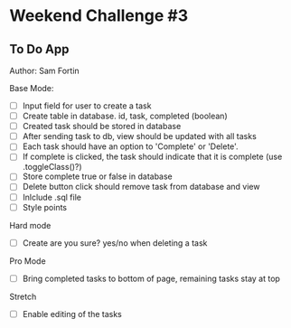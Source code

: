 # Weekend Challenge #3
## To Do App
Author: Sam Fortin

Base Mode:
- [ ] Input field for user to create a task
- [ ] Create table in database. id, task, completed (boolean)
- [ ] Created task should be stored in database
- [ ] After sending task to db, view should be updated with all tasks
- [ ] Each task should have an option to 'Complete' or 'Delete'.
- [ ] If complete is clicked, the task should indicate that it is complete (use .toggleClass()?)
- [ ] Store complete true or false in database
- [ ] Delete button click should remove task from database and view
- [ ] Inlclude .sql file
- [ ] Style points

Hard mode
- [ ] Create are you sure? yes/no when deleting a task

Pro Mode
- [ ] Bring completed tasks to bottom of page, remaining tasks stay at top

Stretch
- [ ] Enable editing of the tasks